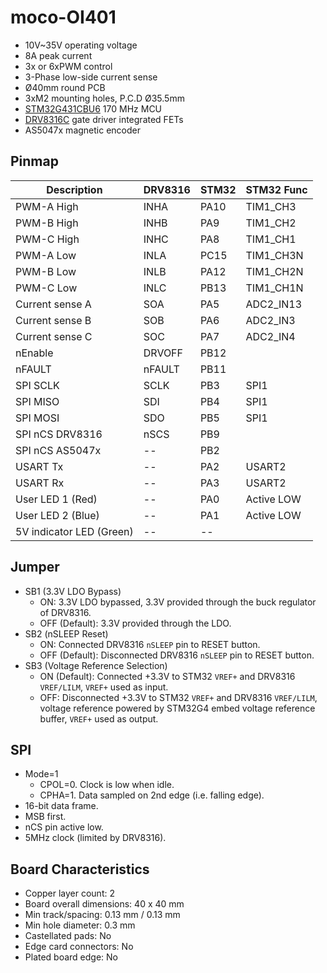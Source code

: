 # moco-OI401

- 10V~35V operating voltage
- 8A peak current
- 3x or 6xPWM control
- 3-Phase low-side current sense
- Ø40mm round PCB
- 3xM2 mounting holes, P.C.D Ø35.5mm
- [STM32G431CBU6](https://www.st.com/en/microcontrollers-microprocessors/stm32g431cb.html) 170 MHz MCU
- [DRV8316C](https://www.ti.com/product/DRV8316C) gate driver integrated FETs
- AS5047x magnetic encoder

## Pinmap

| Description              | DRV8316 | STM32 | STM32 Func |
| ------------------------ | ------- | ----- | ---------- |
| PWM-A High               | INHA    | PA10  | TIM1_CH3   |
| PWM-B High               | INHB    | PA9   | TIM1_CH2   |
| PWM-C High               | INHC    | PA8   | TIM1_CH1   |
| PWM-A Low                | INLA    | PC15  | TIM1_CH3N  |
| PWM-B Low                | INLB    | PA12  | TIM1_CH2N  |
| PWM-C Low                | INLC    | PB13  | TIM1_CH1N  |
| Current sense A          | SOA     | PA5   | ADC2_IN13  |
| Current sense B          | SOB     | PA6   | ADC2_IN3   |
| Current sense C          | SOC     | PA7   | ADC2_IN4   |
| nEnable                  | DRVOFF  | PB12  |            |
| nFAULT                   | nFAULT  | PB11  |            |
| SPI SCLK                 | SCLK    | PB3   | SPI1       |
| SPI MISO                 | SDI     | PB4   | SPI1       |
| SPI MOSI                 | SDO     | PB5   | SPI1       |
| SPI nCS DRV8316          | nSCS    | PB9   |            |
| SPI nCS AS5047x          | --      | PB2   |            |
| USART Tx                 | --      | PA2   | USART2     |
| USART Rx                 | --      | PA3   | USART2     |
| User LED 1 (Red)         | --      | PA0   | Active LOW |
| User LED 2 (Blue)        | --      | PA1   | Active LOW |
| 5V indicator LED (Green) | --      | --    |            |

## Jumper
- SB1 (3.3V LDO Bypass)
  - ON: 3.3V LDO bypassed, 3.3V provided through the buck regulator of DRV8316.
  - OFF (Default): 3.3V provided through the LDO.
- SB2 (nSLEEP Reset)
  - ON: Connected DRV8316 `nSLEEP` pin to RESET button.
  - OFF (Default): Disconnected DRV8316 `nSLEEP` pin to RESET button.
- SB3 (Voltage Reference Selection)
  - ON (Default): Connected +3.3V to STM32 `VREF+` and DRV8316 `VREF/LILM`, `VREF+` used as input.
  - OFF: Disconnected +3.3V to STM32 `VREF+` and DRV8316 `VREF/LILM`, voltage reference powered by STM32G4 embed voltage reference buffer, `VREF+` used as output.

## SPI

- Mode=1
  - CPOL=0. Clock is low when idle.
  - CPHA=1. Data sampled on 2nd edge (i.e. falling edge).
- 16-bit data frame.
- MSB first.
- nCS pin active low.
- 5MHz clock (limited by DRV8316).

## Board Characteristics

- Copper layer count: 2
- Board overall dimensions: 40 x 40 mm
- Min track/spacing: 0.13 mm / 0.13 mm
- Min hole diameter: 0.3 mm
- Castellated pads: No
- Edge card connectors: No
- Plated board edge: No
